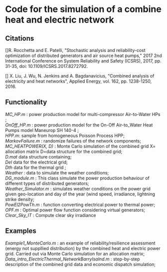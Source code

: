 # Code for the simulation of a combine heat and electric network

## Citations
[]R. Rocchetta and E. Patelli, "Stochastic analysis and reliability-cost optimization of distributed generators and air source heat pumps," 2017 2nd International Conference on System Reliability and Safety (ICSRS), 2017, pp. 31-35, doi: 10.1109/ICSRS.2017.8272792. <br />

[] X. Liu, J. Wu, N. Jenkins and A. Bagdanavicius, "Combined analysis of electricity and heat networks", Applied Energy, vol. 162, pp. 1238-1250, 2016.

## Functionality
_MC_HP.m_ : power production model for multi-compressor Air-to-Water HPs ; <br />
_OnOff_HP.m_ : power production model for the On-Off Air-to_Water Heat Pumps model Maneurop SH 140-4 ; <br />
_HPP.m_: sample from homogeneous Poisson Process HPP; <br />
_MarkovFailure.m_ : randomize failures of the network components; <br />
_MC_HEATPOWER(X, D)_ : Monte Carlo simulation of the combined grid X= allocation matrix D=data structure for the combined grid; <br />
_D.mat_ data structure containing; <br />
  _Del_ data for the electrical grid; <br />
  _Dth_ data for the thermal grid ; <br />
  _Weather_ : data to simulate the weather conditions; <br />
_DG_module.m_ : This class simulate the power production behaviour of different types of distributed generators; <br />
_Weather_Simulator.m_ : simulates weather conditions on the power grid given geo-location and day of the year (wind speed, irradiance, lightning strike density; <br />
_PowEl2PowTh.m_ :   function converting electrical power to thermal power; <br />
_OPF.m_ : Optimal power flow function considering virtual generators; <br />
_Clear_Sky_IT_ : Compute clear sky irradiance

## Examples 
_Example1_MonteCarlo.m_ : an example of reliability/resilience assessment (energy not suppllied distribution) by the combined heat and electric power grid. Carried out via Monte Carlo simulation for an allocation matrix; <br />
_Data_intro_ElectricThermal_NetworkBarryIsalnd.m_ : step-by-step description of the combined grid data and economic dispatch simulation; <br />
